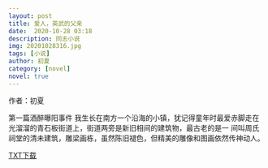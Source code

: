 ```yaml
---
layout: post
title: 爱人，英武的父亲
date:  2020-10-28 03:18
description: 同志小说
img: 20201028316.jpg
tags: [小说]
author: 初夏
category: [novel]
novel: true
---
```

作者：初夏

第一篇酒醉曝阳事件
我生长在南方一个沿海的小镇，犹记得童年时最爱赤脚走在光溜溜的青石板街道上，街道两旁是新旧相间的建筑物，最古老的是一
间叫周氏祠堂的清未建筑，雕梁画栋，虽然陈旧褪色，但精美的雕像和图画依然传神动人。

<a href="https://www.wmnhw.workers.dev/0:down/%E5%90%8C%E5%BF%97%E5%B0%8F%E8%AF%B4/%E7%88%B1%E4%BA%BA%EF%BC%8C%E8%8B%B1%E6%AD%A6%E7%9A%84%E7%88%B6%E4%BA%B2.txt">TXT下载</a>  
